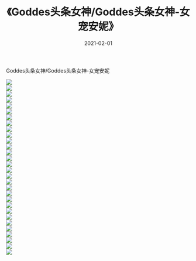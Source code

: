 ﻿---
layout: post
title:  《Goddes头条女神/Goddes头条女神-女宠安妮》
date:   2021-02-01
img: http://pic.660000.xyz/1:/网络美图/2021/Goddes头条女神/Goddes头条女神-女宠安妮/000.jpg
categories: [美女, 清纯, 唯美]
---

Goddes头条女神/Goddes头条女神-女宠安妮

 ![](http://pic.660000.xyz/1:/网络美图/2021/Goddes头条女神/Goddes头条女神-女宠安妮/001.jpg) <br>![](http://pic.660000.xyz/1:/网络美图/2021/Goddes头条女神/Goddes头条女神-女宠安妮/002.jpg) <br>![](http://pic.660000.xyz/1:/网络美图/2021/Goddes头条女神/Goddes头条女神-女宠安妮/003.jpg) <br>![](http://pic.660000.xyz/1:/网络美图/2021/Goddes头条女神/Goddes头条女神-女宠安妮/004.jpg) <br>![](http://pic.660000.xyz/1:/网络美图/2021/Goddes头条女神/Goddes头条女神-女宠安妮/005.jpg) <br>![](http://pic.660000.xyz/1:/网络美图/2021/Goddes头条女神/Goddes头条女神-女宠安妮/006.jpg) <br>![](http://pic.660000.xyz/1:/网络美图/2021/Goddes头条女神/Goddes头条女神-女宠安妮/007.jpg) <br>![](http://pic.660000.xyz/1:/网络美图/2021/Goddes头条女神/Goddes头条女神-女宠安妮/008.jpg) <br>![](http://pic.660000.xyz/1:/网络美图/2021/Goddes头条女神/Goddes头条女神-女宠安妮/009.jpg) <br>![](http://pic.660000.xyz/1:/网络美图/2021/Goddes头条女神/Goddes头条女神-女宠安妮/010.jpg) <br>![](http://pic.660000.xyz/1:/网络美图/2021/Goddes头条女神/Goddes头条女神-女宠安妮/011.jpg) <br>![](http://pic.660000.xyz/1:/网络美图/2021/Goddes头条女神/Goddes头条女神-女宠安妮/012.jpg) <br>![](http://pic.660000.xyz/1:/网络美图/2021/Goddes头条女神/Goddes头条女神-女宠安妮/013.jpg) <br>![](http://pic.660000.xyz/1:/网络美图/2021/Goddes头条女神/Goddes头条女神-女宠安妮/014.jpg) <br>![](http://pic.660000.xyz/1:/网络美图/2021/Goddes头条女神/Goddes头条女神-女宠安妮/015.jpg) <br>![](http://pic.660000.xyz/1:/网络美图/2021/Goddes头条女神/Goddes头条女神-女宠安妮/016.jpg) <br>![](http://pic.660000.xyz/1:/网络美图/2021/Goddes头条女神/Goddes头条女神-女宠安妮/017.jpg) <br>![](http://pic.660000.xyz/1:/网络美图/2021/Goddes头条女神/Goddes头条女神-女宠安妮/018.jpg) <br>![](http://pic.660000.xyz/1:/网络美图/2021/Goddes头条女神/Goddes头条女神-女宠安妮/019.jpg) <br>![](http://pic.660000.xyz/1:/网络美图/2021/Goddes头条女神/Goddes头条女神-女宠安妮/020.jpg) <br>![](http://pic.660000.xyz/1:/网络美图/2021/Goddes头条女神/Goddes头条女神-女宠安妮/021.jpg) <br>![](http://pic.660000.xyz/1:/网络美图/2021/Goddes头条女神/Goddes头条女神-女宠安妮/022.jpg) <br>![](http://pic.660000.xyz/1:/网络美图/2021/Goddes头条女神/Goddes头条女神-女宠安妮/023.jpg) <br>![](http://pic.660000.xyz/1:/网络美图/2021/Goddes头条女神/Goddes头条女神-女宠安妮/024.jpg) <br>![](http://pic.660000.xyz/1:/网络美图/2021/Goddes头条女神/Goddes头条女神-女宠安妮/025.jpg) <br>![](http://pic.660000.xyz/1:/网络美图/2021/Goddes头条女神/Goddes头条女神-女宠安妮/026.jpg) <br>![](http://pic.660000.xyz/1:/网络美图/2021/Goddes头条女神/Goddes头条女神-女宠安妮/027.jpg) <br>![](http://pic.660000.xyz/1:/网络美图/2021/Goddes头条女神/Goddes头条女神-女宠安妮/028.jpg) <br>![](http://pic.660000.xyz/1:/网络美图/2021/Goddes头条女神/Goddes头条女神-女宠安妮/029.jpg) <br>![](http://pic.660000.xyz/1:/网络美图/2021/Goddes头条女神/Goddes头条女神-女宠安妮/030.jpg) <br>